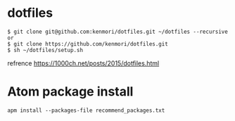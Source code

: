 # dotfiles

```
$ git clone git@github.com:kenmori/dotfiles.git ~/dotfiles --recursive
or 
$ git clone https://github.com/kenmori/dotfiles.git
$ sh ~/dotfiles/setup.sh
```
refrence
https://1000ch.net/posts/2015/dotfiles.html


# Atom package install

```
apm install --packages-file recommend_packages.txt
```
